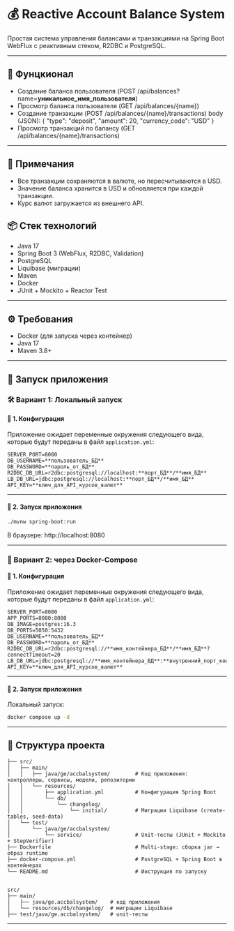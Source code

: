 # 💰 Reactive Account Balance System

Простая система управления балансами и транзакциями на Spring Boot WebFlux с реактивным стеком, R2DBC и PostgreSQL.

---

## 🚀 Фунцкионал

* Создание баланса пользователя
  (POST /api/balances?name=**уникальное_имя_пользователя**)
* Просмотр баланса пользователя
  (GET /api/balances/{name})
* Создание транзакции
  (POST /api/balances/{name}/transactions)
  body (JSON):
    {
    "type": "deposit",
    "amount": 20,
    "currency_code": "USD"
    }
* Просмотр транзакций по балансу
  (GET /api/balances/{name}/transactions)

---

## 🧠 Примечания
* Все транзакции сохраняются в валюте, но пересчитываются в USD.
* Значение баланса хранится в USD и обновляется при каждой транзакции.
* Курс валют загружается из внешнего API.

## 📦 Стек технологий

- Java 17
- Spring Boot 3 (WebFlux, R2DBC, Validation)
- PostgreSQL
- Liquibase (миграции)
- Maven
- Docker
- JUnit + Mockito + Reactor Test

---

## ⚙️ Требования

- Docker (для запуска через контейнер)
- Java 17
- Maven 3.8+

---

## 🚀 Запуск приложения

### 🛠️ Вариант 1: Локальный запуск

#### 🔧 1. Конфигурация

Приложение ожидает переменные окружения следующего вида, которые будут переданы в файл `application.yml`:

```.env
SERVER_PORT=8080
DB_USERNAME=**пользователь_БД**
DB_PASSWORD=**пароль_от_БД**
R2DBC_DB_URL=r2dbc:postgresql://localhost:**порт_БД**/**имя_БД**
LB_DB_URL=jdbc:postgresql://localhost:**порт_БД**/**имя_БД**
API_KEY=**ключ_для_API_курсов_валют**
```

---

#### 🏃 2. Запуск приложения

```bash
./mvnw spring-boot:run
```

В браузере: http\://localhost:8080

---

### 🐳 Вариант 2: через Docker-Compose

#### 🔧 1. Конфигурация

Приложение ожидает переменные окружения следующего вида, которые будут переданы в файл `application.yml`:

```.env
SERVER_PORT=8080
APP_PORTS=8080:8080
DB_IMAGE=postgres:16.3
DB_PORTS=5050:5432
DB_USERNAME=**пользователь_БД**
DB_PASSWORD=**пароль_от_БД**
R2DBC_DB_URL=r2dbc:postgresql://**имя_контейнера_БД**/**имя_БД**?connectTimeout=20
LB_DB_URL=jdbc:postgresql://**имя_контейнера_БД**:**внутренний_порт_контейнера_БД**/**имя_БД**
API_KEY=**ключ_для_API_курсов_валют**
```

---

#### 🏃 2. Запуск приложения

Локальный запуск:

```bash
docker compose up -d   
```

---

## 🧱 Структура проекта

```
├── src/
│   ├── main/
│   │   ├── java/ge/accbalsystem/        # Код приложения: контроллеры, сервисы, модели, репозитории
│   │   └── resources/
│   │       ├── application.yml          # Конфигурация Spring Boot
│   │       └── db/
│   │           └── changelog/
│   │               └── initial/         # Миграции Liquibase (create-tables, seed-data)
│   └── test/
│       └── java/ge/accbalsystem/
│           └── service/                 # Unit-тесты (JUnit + Mockito + StepVerifier)
├── Dockerfile                           # Multi-stage: сборка jar → образ runtime
├── docker-compose.yml                   # PostgreSQL + Spring Boot в контейнерах
└── README.md                            # Инструкция по запуску


src/
├── main/
│   ├── java/ge.accbalsystem/    # код приложения
│   └── resources/db/changelog/  # миграции Liquibase
├── test/java/ge.accbalsystem/   # unit-тесты
```

---
